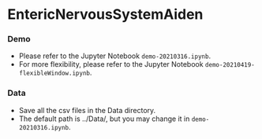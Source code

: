 # EntericNervousSystemAiden

### Demo
- Please refer to the Jupyter Notebook `demo-20210316.ipynb`. 
- For more flexibility, please refer to the Jupyter Notebook `demo-20210419-flexibleWindow.ipynb`. 

### Data
- Save all the csv files in the Data directory.
- The default path is ../Data/, but you may change it in `demo-20210316.ipynb`. 
